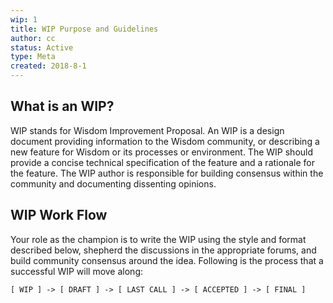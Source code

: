 ```yaml
---
wip: 1  
title: WIP Purpose and Guidelines  
author: cc
status: Active  
type: Meta  
created: 2018-8-1
---
```


## What is an WIP?

WIP stands for Wisdom Improvement Proposal. An WIP is a design document providing information to the Wisdom community, or describing a new feature for Wisdom or its processes or environment. The WIP should provide a concise technical specification of the feature and a rationale for the feature. The WIP author is responsible for building consensus within the community and documenting dissenting opinions.


## WIP Work Flow


Your role as the champion is to write the WIP using the style and format described below, shepherd the discussions in the appropriate forums, and build community consensus around the idea. Following is the process that a successful WIP will move along:

```
[ WIP ] -> [ DRAFT ] -> [ LAST CALL ] -> [ ACCEPTED ] -> [ FINAL ]